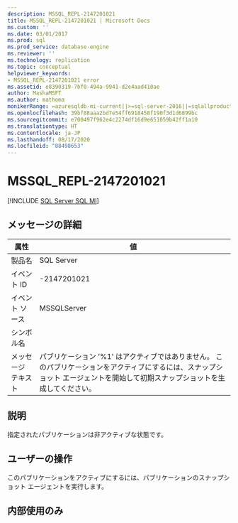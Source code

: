 ```yaml
---
description: MSSQL_REPL-2147201021
title: MSSQL_REPL-2147201021 | Microsoft Docs
ms.custom: ''
ms.date: 03/01/2017
ms.prod: sql
ms.prod_service: database-engine
ms.reviewer: ''
ms.technology: replication
ms.topic: conceptual
helpviewer_keywords:
- MSSQL_REPL-2147201021 error
ms.assetid: e8390319-7bf0-494a-9941-d2e4aad410ae
author: MashaMSFT
ms.author: mathoma
monikerRange: =azuresqldb-mi-current||>=sql-server-2016||=sqlallproducts-allversions
ms.openlocfilehash: 39bf88aaa2bd7e54ff6918458f190f3d1d6899bc
ms.sourcegitcommit: e700497f962e4c2274df16d9e651059b42ff1a10
ms.translationtype: HT
ms.contentlocale: ja-JP
ms.lasthandoff: 08/17/2020
ms.locfileid: "88498653"
---
```

# <a name="mssql_repl-2147201021"></a>MSSQL_REPL-2147201021
[!INCLUDE [SQL Server SQL MI](../../includes/applies-to-version/sql-asdbmi.md)]
    
## <a name="message-details"></a>メッセージの詳細  
  
|属性|値|  
|-|-|  
|製品名|SQL Server|  
|イベント ID|-2147201021|  
|イベント ソース|MSSQLServer|  
|シンボル名||  
|メッセージ テキスト|パブリケーション '%1' はアクティブではありません。 このパブリケーションをアクティブにするには、スナップショット エージェントを開始して初期スナップショットを生成してください。|  
  
## <a name="explanation"></a>説明  
 指定されたパブリケーションは非アクティブな状態です。  
  
## <a name="user-action"></a>ユーザーの操作  
 このパブリケーションをアクティブにするには、パブリケーションのスナップショット エージェントを実行します。  
  
## <a name="internal-only"></a>内部使用のみ  
  
